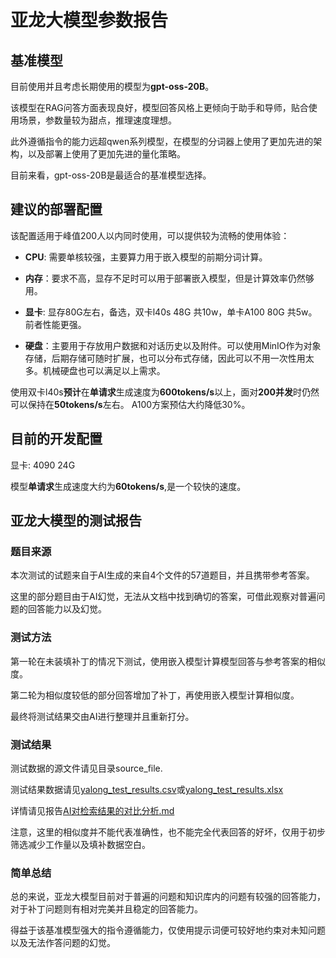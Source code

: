 亚龙大模型参数报告
===
## 基准模型

目前使用并且考虑长期使用的模型为**gpt-oss-20B**。

该模型在RAG问答方面表现良好，模型回答风格上更倾向于助手和导师，贴合使用场景，参数量较为甜点，推理速度理想。

此外遵循指令的能力远超qwen系列模型，在模型的分词器上使用了更加先进的架构，以及部署上使用了更加先进的量化策略。

目前来看，gpt-oss-20B是最适合的基准模型选择。

## 建议的部署配置

该配置适用于峰值200人以内同时使用，可以提供较为流畅的使用体验：

- **CPU**: 需要单核较强，主要算力用于嵌入模型的前期分词计算。

- **内存**：要求不高，显存不足时可以用于部署嵌入模型，但是计算效率仍然够用。

- **显卡**: 显存80G左右，备选，双卡l40s 48G 共10w，单卡A100 80G 共5w。前者性能更强。

- **硬盘**：主要用于存放用户数据和对话历史以及附件。可以使用MinIO作为对象存储，后期存储可随时扩展，也可以分布式存储，因此可以不用一次性用太多。机械硬盘也可以满足以上需求。

使用双卡l40s**预计**在**单请求**生成速度为**600tokens/s**以上，面对**200并发**时仍然可以保持在**50tokens/s**左右。
A100方案预估大约降低30%。

## 目前的开发配置

显卡: 4090 24G

模型**单请求**生成速度大约为**60tokens/s**,是一个较快的速度。

## 亚龙大模型的测试报告

### 题目来源

本次测试的试题来自于AI生成的来自4个文件的57道题目，并且携带参考答案。

这里的部分题目由于AI幻觉，无法从文档中找到确切的答案，可借此观察对普遍问题的回答能力以及幻觉。

### 测试方法
第一轮在未装填补丁的情况下测试，使用嵌入模型计算模型回答与参考答案的相似度。

第二轮为相似度较低的部分回答增加了补丁，再使用嵌入模型计算相似度。

最终将测试结果交由AI进行整理并且重新打分。

### 测试结果
测试数据的源文件请见目录source_file.

测试结果数据请见[yalong_test_results.csv](yalong_test_results.csv)或[yalong_test_results.xlsx](yalong_test_results.xlsx)

详情请见报告[AI对检索结果的对比分析.md](AI%E5%AF%B9%E6%A3%80%E7%B4%A2%E7%BB%93%E6%9E%9C%E7%9A%84%E5%AF%B9%E6%AF%94%E5%88%86%E6%9E%90.md)

注意，这里的相似度并不能代表准确性，也不能完全代表回答的好坏，仅用于初步筛选减少工作量以及填补数据空白。

### 简单总结
总的来说，亚龙大模型目前对于普遍的问题和知识库内的问题有较强的回答能力，对于补丁问题则有相对完美并且稳定的回答能力。

得益于该基准模型强大的指令遵循能力，仅使用提示词便可较好地约束对未知问题以及无法作答问题的幻觉。